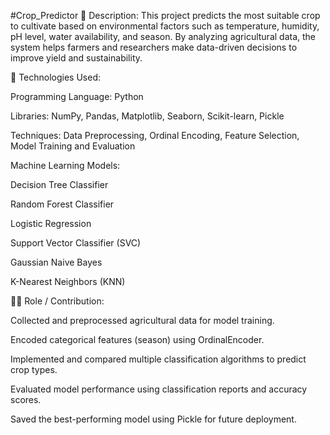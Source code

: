 #Crop_Predictor
📘 Description:
This project predicts the most suitable crop to cultivate based on environmental factors such as temperature, humidity, pH level, water availability, and season. By analyzing agricultural data, the system helps farmers and researchers make data-driven decisions to improve yield and sustainability.

🧠 Technologies Used:

Programming Language: Python

Libraries: NumPy, Pandas, Matplotlib, Seaborn, Scikit-learn, Pickle

Techniques: Data Preprocessing, Ordinal Encoding, Feature Selection, Model Training and Evaluation

Machine Learning Models:

Decision Tree Classifier

Random Forest Classifier

Logistic Regression

Support Vector Classifier (SVC)

Gaussian Naive Bayes

K-Nearest Neighbors (KNN)

👩‍💻 Role / Contribution:

Collected and preprocessed agricultural data for model training.

Encoded categorical features (season) using OrdinalEncoder.

Implemented and compared multiple classification algorithms to predict crop types.

Evaluated model performance using classification reports and accuracy scores.

Saved the best-performing model using Pickle for future deployment.
